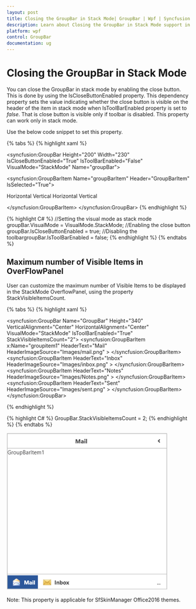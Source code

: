 ```yaml
---
layout: post
title: Closing the GroupBar in Stack Mode| GroupBar | Wpf | Syncfusion
description: Learn about Closing the GroupBar in Stack Mode support in Syncfusion WPF Navigation Pane (GroupBar) control and more details.
platform: wpf
control: GroupBar
documentation: ug
---
```


# Closing the GroupBar in Stack Mode

You can close the GroupBar in stack mode by enabling the close button. This is done by using the IsCloseButtonEnabled property. This dependency property sets the value indicating whether the close button is visible on the header of the item in stack mode when IsToolBarEnabled property is set to _false_. That is close button is visible only if toolbar is disabled. This property can work only in stack mode.

Use the below code snippet to set this property. 


{% tabs %}
{% highlight xaml %}
<!-- Adding GroupBar -->
<syncfusion:GroupBar Height="200" Width="230" IsCloseButtonEnabled="True" 	IsToolBarEnabled="False" VisualMode="StackMode" Name="groupBar">  
<!-- Adding GroupBarItem -->  
<syncfusion:GroupBarItem Name="groupBarItem" Header="GroupBarItem" IsSelected="True">  
  <!-- Adding content for groupbar item using panel -->   
  <StackPanel Orientation="Vertical">    
  <TextBlock Text="GroupBar Orientation" Margin="4,4,2,2"/>    
  <RadioButton IsChecked="True" Margin="4,2,2,2">Horizontal</RadioButton> 
  <RadioButton Margin="4,2,2,2"  >Vertical</RadioButton>   
  <TextBlock Text="GroupView Orientation" Margin="4,4,2,2"/>  
  <RadioButton Margin="4,2,2,2">Horizontal</RadioButton>    
  <RadioButton IsChecked="True" Margin="4,2,2,2">Vertical</RadioButton> 
  </StackPanel>  </syncfusion:GroupBarItem>  
  <!-- Adding GroupBarItem --> 
  <syncfusion:GroupBarItem Name="groupBarItem1" HeaderImageSource="Label.gif" Header="General">  
  <!-- Adding content for GroupBar item using GroupView --> 
  <syncfusion:GroupView Name="groupView" IsListViewMode="True">    
  <syncfusion:GroupViewItem Text="List View"/>   
  <syncfusion:GroupViewItem Text="Show ContextMenu"/>   
  <syncfusion:GroupViewItem Text="Show ToolTip"/>   
  </syncfusion:GroupView>  

  </syncfusion:GroupBarItem>
  </syncfusion:GroupBar>
  {% endhighlight %}

{% highlight C# %}
//Setting the visual mode as stack mode
groupBar.VisualMode = VisualMode.StackMode;
//Enabling the close button
groupBar.IsCloseButtonEnabled = true;
//Disabling the toolbargroupBar.IsToolBarEnabled = false;
{% endhighlight %}
{% endtabs %}

## Maximum number of Visible Items in OverFlowPanel

User can customize the maximum number of Visible Items to be displayed in the StackMode OverflowPanel, using the property StackVisibleItemsCount. 

{% tabs %}
{% highlight xaml %}

<syncfusion:GroupBar Name="GroupBar" Height="340" VerticalAlignment="Center"
HorizontalAlignment="Center" VisualMode="StackMode" IsToolBarEnabled="True" StackVisibleItemsCount="2">
<syncfusion:GroupBarItem x:Name="groupitem1" HeaderText="Mail" HeaderImageSource="Images/mail.png"    >
<Border >
<TextBlock Text="GroupBarItem1" />
</Border>
</syncfusion:GroupBarItem>
<syncfusion:GroupBarItem HeaderText="Inbox" HeaderImageSource="Images/inbox.png" >
<Border >
<TextBlock Text="GroupBarItem2" />
</Border>
</syncfusion:GroupBarItem>
<syncfusion:GroupBarItem HeaderText="Notes" HeaderImageSource="Images/Notes.png"  >
<Border >
<TextBlock Text="GroupBarItem3" />
</Border>
</syncfusion:GroupBarItem>
<syncfusion:GroupBarItem HeaderText="Sent" HeaderImageSource="Images/sent.png" >
<Border >
<TextBlock Text="GroupBarItem4" />
</Border>
</syncfusion:GroupBarItem>
</syncfusion:GroupBar>

{% endhighlight %}

{% highlight C# %}
GroupBar.StackVisibleItemsCount = 2;
{% endhighlight %}
{% endtabs %}

![Maximum Number of Visible Items of WPF navigation pane](GroupBar_StackMode_images/Maximumnumberofvisibleitems.png)

Note: This property is applicable for SfSkinManager Office2016 themes. 
